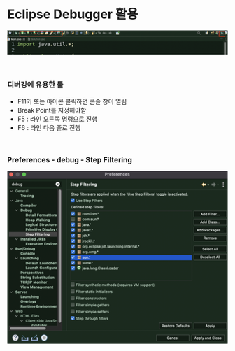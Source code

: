 # Eclipse Debugger 활용

![image-20220222095250194](java_eclipse_debug.assets/image-20220222095250194.png)

​    

### 디버깅에 유용한 툴

* F11키 또는 아이콘 클릭하면 콘솔 창이 열림
* Break Point를 지정해야함
* F5 : 라인 오른쪽 명령으로 진행
* F6 : 라인 다음 줄로 진행

​        

### Preferences - debug - Step Filtering

![image-20220222123459146](java_eclipse_debug.assets/image-20220222123459146.png)